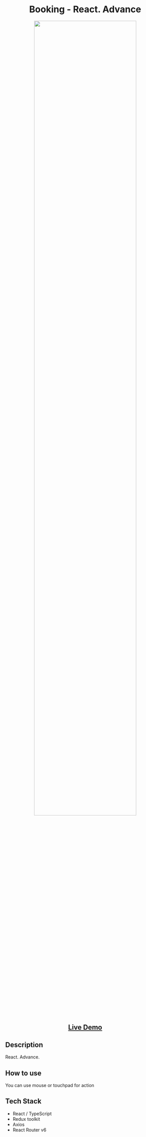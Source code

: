 <h1 align="center">Booking - React. Advance</h1>
<p align = "center">
<img src="https://media.giphy.com/media/jQKLGCC94k5j9atjOk/giphy.gif" width="80%">
<p/>
<h2 align="center"><a  href="https://booking-indol.vercel.app">Live Demo</a></h2>

## Description
React. Advance. 

## How to use
You can use mouse or touchpad for action

## Tech Stack
- React / TypeScript
- Redux toolkit
- Axios
- React Router v6

